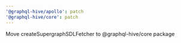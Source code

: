 ```yaml
---
'@graphql-hive/apollo': patch
'@graphql-hive/core': patch
---
```


Move createSupergraphSDLFetcher to @graphql-hive/core package
